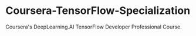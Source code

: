 # Coursera-TensorFlow-Specialization
Coursera's DeepLearning.AI TensorFlow Developer Professional Course.
